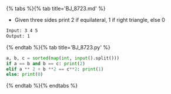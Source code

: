 {% tabs %}{% tab title='BJ_8723.md' %}

* Given three sides print 2 if equilateral, 1 if right triangle, else 0

```txt
Input: 3 4 5
Output: 1
```

{% endtab %}{% tab title='BJ_8723.py' %}

```py
a, b, c = sorted(map(int, input().split()))
if a == b and b == c: print(2)
elif a ** 2 + b **2 == c**2: print(1)
else: print(0)
```

{% endtab %}{% endtabs %}
